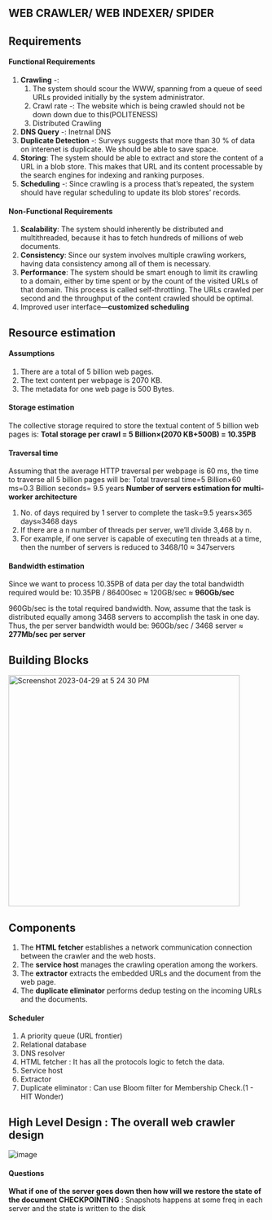 ## WEB CRAWLER/ WEB INDEXER/ SPIDER

## Requirements
#### Functional Requirements
1. __Crawling__ -:
    1. The system should scour the WWW, spanning from a queue of seed URLs provided initially by the system administrator.
    2. Crawl rate -: The website which is being crawled should not be down down due to this(POLITENESS)
    3. Distributed Crawling
2. __DNS Query__ -: Inetrnal DNS
3. __Duplicate Detection__ -: Surveys suggests that more than 30 % of data on interenet is duplicate. We should be able to save space.
4. __Storing__: The system should be able to extract and store the content of a URL in a blob store. This makes that URL and its content processable by the search engines for indexing and ranking purposes.
5. __Scheduling__ -: Since crawling is a process that’s repeated, the system should have regular scheduling to update its blob stores’ records.

#### Non-Functional Requirements
1. __Scalability__: The system should inherently be distributed and multithreaded, because it has to fetch hundreds of millions of web documents.
2. __Consistency__: Since our system involves multiple crawling workers, having data consistency among all of them is necessary.
3. __Performance__: The system should be smart enough to limit its crawling to a domain, either by time spent or by the count of the visited URLs of that domain. This process is called self-throttling. The URLs crawled per second and the throughput of the content crawled should be optimal.
4. Improved user interface—__customized scheduling__


## Resource estimation
#### Assumptions
1. There are a total of 5 billion web pages.
2. The text content per webpage is 2070 KB.
3. The metadata for one web page is 500 Bytes.

#### Storage estimation
The collective storage required to store the textual content of 5 billion web pages is:
**Total storage per crawl = 5 Billion×(2070 KB+500B) = 10.35PB**

#### Traversal time
Assuming that the average HTTP traversal per webpage is 60 ms, the time to traverse all 5 billion pages will be:
Total traversal time=5 Billion×60 ms=0.3 Billion seconds= 9.5 years
**Number of servers estimation for multi-worker architecture**
1. No. of days required by 1 server to complete the task=9.5 years×365 days≈3468 days
2. If there are a n number of threads per server, we’ll divide 3,468 by n. 
3. For example, if one server is capable of executing ten threads at a time, then the number of servers is reduced to 3468/10 ≈ 347servers

#### Bandwidth estimation
Since we want to process 10.35PB of data per day the total bandwidth required would be:
10.35PB / 86400sec ≈ 120GB/sec ≈ **960Gb/sec**

960Gb/sec is the total required bandwidth. Now, assume that the task is distributed equally among 
3468 servers to accomplish the task in one day. Thus, the per server bandwidth would be:
960Gb/sec / 3468 server ≈ **277Mb/sec per server**

## Building Blocks
<img width="454" alt="Screenshot 2023-04-29 at 5 24 30 PM" src="https://user-images.githubusercontent.com/22426280/235301139-54404118-1891-4041-b102-bba6aef9d4f0.png">

## Components
1. The __HTML fetcher__ establishes a network communication connection between the crawler and the web hosts.
2. The __service host__ manages the crawling operation among the workers.
3. The __extractor__ extracts the embedded URLs and the document from the web page.
4. The __duplicate eliminator__ performs dedup testing on the incoming URLs and the documents.

#### Scheduler
1. A priority queue (URL frontier)
2. Relational database
3. DNS resolver
4. HTML fetcher : It has all the protocols logic to fetch the data.
5. Service host
6. Extractor
7. Duplicate eliminator : Can use Bloom filter for Membership Check.(1 - HIT Wonder)

## High Level Design : The overall web crawler design
![image](https://user-images.githubusercontent.com/22426280/235302125-3e9d0c28-57b7-4231-bf3b-84f7cd98c13a.png)


#### Questions
**What if one of the server goes down then how will we restore the state of the document**
__CHECKPOINTING__ : Snapshots happens at some freq in each server and the state is written to the disk


